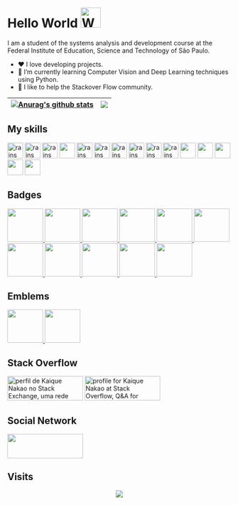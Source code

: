 

<h1 align="left">
    Hello World
    <img src="https://raw.githubusercontent.com/nixin72/nixin72/master/wave.gif" 
         alt="Waving hand animated gif"
         height="45"
         width="45" />
</h1>

I am a student of the systems analysis and development course at the Federal Institute of Education, Science and Technology of São Paulo.
- ❤️   I love developing projects.
- 🌱 I’m currently learning Computer Vision and Deep Learning techniques using Python.
- 🤝 I like to help the Stackover Flow community.


| <a href="https://github.com/anuraghazra/github-readme-stats"><img align="center" src="https://github-readme-stats.vercel.app/api?username=kaiquenakao&show_icons=true&include_all_commits=true&theme=monokai&hide_border=true" alt="Anurag's github stats" /></a> | <a href="https://github.com/anuraghazra/github-readme-stats"><img align="center" src="https://github-readme-stats.vercel.app/api/top-langs/?username=kaiquenakao&layout=compact&theme=monokai&hide_border=true" /></a> |
| ------------- | ------------- |

## My skills

<p float="left">
<img src="https://cdn.jsdelivr.net/gh/devicons/devicon/icons/python/python-original.svg" alt="rains" style="max-width:100%;" width=35 height=35 />
<img src="https://cdn.jsdelivr.net/gh/devicons/devicon/icons/django/django-plain.svg" alt="rains" style="max-width:100%;" width=35 height=35/>
<img src="https://cdn.jsdelivr.net/gh/devicons/devicon/icons/numpy/numpy-original.svg" alt="rains" style="max-width:100%;" width=35 height=35 />
<img src="https://cdn.jsdelivr.net/gh/devicons/devicon/icons/pandas/pandas-original-wordmark.svg" width=35 height=35 />
<img src="https://cdn.jsdelivr.net/gh/devicons/devicon/icons/mysql/mysql-original.svg" alt="rains" style="max-width:100%;" width=35 height=35 />
<img src="https://cdn.jsdelivr.net/gh/devicons/devicon/icons/javascript/javascript-original.svg" alt="rains" style="max-width:100%;" width=35 height=35 />
<img src="https://cdn.jsdelivr.net/gh/devicons/devicon/icons/html5/html5-original.svg" alt="rains" style="max-width:100%;" width=35 height=35 />
<img src="https://cdn.jsdelivr.net/gh/devicons/devicon/icons/css3/css3-original.svg" alt="rains" style="max-width:100%;" width=35 height=35 />
<img src="https://cdn.jsdelivr.net/gh/devicons/devicon/icons/bootstrap/bootstrap-original.svg" alt="rains" style="max-width:100%;" width=35 height=35 />
<img src="https://cdn.jsdelivr.net/gh/devicons/devicon/icons/trello/trello-plain-wordmark.svg" alt="rains" style="max-width:100%;" width=35 height=35 />
<img src="https://cdn.jsdelivr.net/gh/devicons/devicon/icons/jupyter/jupyter-original-wordmark.svg" width=35 height=35 />
<img src="https://cdn.jsdelivr.net/gh/devicons/devicon/icons/pycharm/pycharm-original.svg" width=35 height=35 />
<img src="https://cdn.jsdelivr.net/gh/devicons/devicon/icons/markdown/markdown-original.svg" width=35 height=35/>
<img src="https://cdn.jsdelivr.net/gh/devicons/devicon/icons/google/google-original.svg" width=35 height=35/>
<img src="https://cdn.jsdelivr.net/gh/devicons/devicon/icons/visualstudio/visualstudio-plain.svg" width=35 height=35/>
</p>

 ## Badges
 <p float="left">
  <a href="https://www.credly.com/badges/6f3328ce-9ed8-44d2-a961-5723d1d71128">
 <img src="https://images.credly.com/size/340x340/images/144c5ead-dd3c-4a94-a92f-c1b0fbe35323/image.png" width=80 height=75>
 </a>
  <a href="https://www.credly.com/badges/bf11e0a0-f55a-4f8d-bc17-9ead4403e567">
 <img src="https://images.credly.com/size/680x680/images/4d4693bb-530e-4bca-9327-de07f3aa2348/image.png" width=80 height=75>
 </a>
 <a href="https://www.credly.com/badges/ce13b98c-1206-4f47-9022-1a30783ece84">
 <img src="https://images.credly.com/size/340x340/images/00634f82-b07f-4bbd-a6bb-53de397fc3a6/image.png" width=80 height=75> 
 </a>
  <a href="https://www.credly.com/badges/63e9b87a-eace-46e4-9c38-e5547a5d9721">
 <img src="https://images.credly.com/size/340x340/images/0e284c3f-5164-4b21-8660-0d84737941bc/image.png" width=80 height=75> 
 </a>
  <a href="https://www.credly.com/badges/1c0a2b0c-06ab-46e4-ad6f-758618f1475c">
 <img src="https://images.credly.com/size/340x340/images/b9feab85-1a43-4f6c-99a5-631b88d5461b/image.png" width=80 height=75> 
 </a>
  <a href="https://www.credly.com/badges/29b86a50-8f15-4aff-9299-c7fa4e8c6b47">
 <img src="https://images.credly.com/size/340x340/images/f0d3fbb9-bfa7-4017-9989-7bde8eaf42b1/image.png" width=80 height=75> 
 </a>
  <a href="https://www.credly.com/badges/7e88df51-2ede-425f-97be-92e2d9597c44">
 <img src="https://images.credly.com/size/340x340/images/e5c85d7f-4e50-431e-b5af-fa9d9b0596e7/image.png" width=80 height=75> 
 </a>
   <a href="https://www.credly.com/badges/3c599f4f-68a7-4390-ac1d-190d03eb76b7">
 <img src="https://images.credly.com/images/1a634b4e-3d6b-4a74-b118-c0dcb429e8d2/image.png" width=80 height=75> 
  <a href="https://www.credly.com/badges/e5481a65-9d91-436e-ba99-2a79955ad81f">
 <img src="https://images.credly.com/size/340x340/images/2d84e428-9078-49b6-a804-13c15383d0de/image.png" width=80 height=75> 
 </a>
  <a href="https://www.credly.com/badges/da03ba52-04c1-4b23-9890-18bbb2f50786">
 <img src="https://images.credly.com/images/bd31ef42-d460-493e-8503-39592aaf0458/image.png" width=80 height=75> 
 </a>
  <a href="https://www.credly.com/badges/605ac88b-1bd6-477f-aa66-18de6f305bca">
 <img src="https://images.credly.com/size/340x340/images/778bde6c-ad1c-4312-ac33-2fa40d50a147/image.png" width=80 height=75> 
 </a>
 </a>
 </p>

## Emblems
<p float="left">
    <a href="https://www.credly.com/badges/187d8679-638a-4b33-8c80-9951018f822d">
    <img src="https://images.credly.com/size/680x680/images/834f2c8d-2d2c-4ce7-9580-02a351c31626/image.png" width=80 height=75> 
    </a>
    <a href="https://www.credly.com/badges/06b0ef0a-eb28-4e28-bab9-aea3b67aab5a">
    <img src="https://images.credly.com/size/680x680/images/e92b66a6-d4b5-4e86-92f9-a80846fb81e2/image.png" width=80 height=75> 
    </a>
</p>

 ## Stack Overflow
  <p float="left">
 <a href="https://pt.stackoverflow.com/users/251976/kaique-nakao?tab=profile"><img src="https://stackexchange.com/users/flair/22404940.png" width="170" height="55" alt="perfil de Kaique Nakao no Stack Exchange, uma rede gratuita de sites de perguntas e respostas orientadas &#224; comunidade" title="perfil de Kaique Nakao no Stack Exchange, uma rede gratuita de sites de perguntas e respostas orientadas &#224; comunidade"></a>
 <a href="https://stackoverflow.com/users/16614800/kaique-nakao"><img src="https://stackoverflow.com/users/flair/16614800.png" width="170" height="55" alt="profile for Kaique Nakao at Stack Overflow, Q&amp;A for professional and enthusiast programmers" title="profile for Kaique Nakao at Stack Overflow, Q&amp;A for professional and enthusiast programmers"></a>
 </p>


## Social Network

 [<img src="https://img.shields.io/badge/linkedin-%230077B5.svg?&style=for-the-badge&logo=linkedin&logoColor=white" width="170" height="55" />](https://www.linkedin.com/in/kaique-nakao-5b25151ba/) 

 ## Visits<br>
 <p align="center"> 
   <img alingn="center" src="https://profile-counter.glitch.me/kaiquenakao/count.svg" />
 </p>
